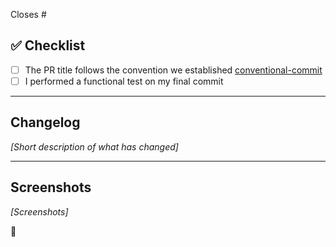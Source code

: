 Closes #<issue>

## ✅ Checklist

- [ ] The PR title follows the convention we established [conventional-commit](https://www.conventionalcommits.org/en/v1.0.0/)
- [ ] I performed a functional test on my final commit

---

## Changelog

_[Short description of what has changed]_

---

## Screenshots

_[Screenshots]_

💯
